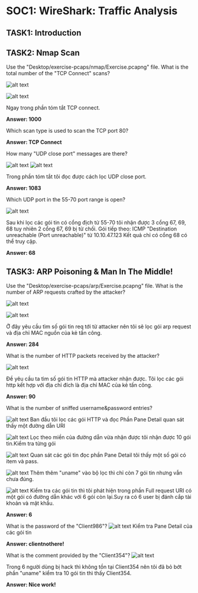 # SOC1: WireShark: Traffic Analysis

## TASK1: Introduction

## TASK2: Nmap Scan


Use the "Desktop/exercise-pcaps/nmap/Exercise.pcapng" file.
What is the total number of the "TCP Connect" scans?

![alt text](img/Nmapc1.1.png)

![alt text](img/Nmapc1.png)

Ngay trong phần tóm tắt TCP connect.

**Answer: 1000**

Which scan type is used to scan the TCP port 80?


**Answer: TCP Connect**

How many "UDP close port" messages are there?

![alt text](img/Nmapc3.png)
![alt text](img/Nmapc3.1.png)

Trong phần tóm tắt tôi đọc được cách lọc UDP close port.

**Answer: 1083**

Which UDP port in the 55-70 port range is open?

![alt text](img/Nmapc4.png)

Sau khi lọc các gói tin có cổng địch từ 55-70 tôi nhận được 3 cổng 67, 69, 68 tuy nhiên 2 cổng 67, 69 bị từ chối.
Gói tiếp theo: ICMP "Destination unreachable (Port unreachable)" từ 10.10.47.123
Kết quả chỉ có cổng 68 có thể truy cập. 

**Answer: 68**






## TASK3: ARP Poisoning & Man In The Middle!




Use the "Desktop/exercise-pcaps/arp/Exercise.pcapng" file.
What is the number of ARP requests crafted by the attacker?

![alt text](img/Arpc1.1.png)

![alt text](img/Arpc1.png)

Ở đây yêu cầu tìm số gói tin req tới từ attacker nên tôi sẽ lọc gói arp request và địa chỉ MAC nguồn của kẻ tấn công.

**Answer: 284**


What is the number of HTTP packets received by the attacker?

![alt text](img/Arpc2.png)

Đề yêu cầu ta tìm số gói tin HTTP mà attacker nhận được. Tôi lọc các gói http kết hợp với địa chỉ đích là địa chỉ MAC của kẻ tấn công.

**Answer: 90**

What is the number of sniffed username&password entries?

![alt text](img/Arpc3.1.png)
Ban đầu tôi lọc các gói HTTP và đọc Phần Pane Detail quan sát thấy một đường dẫn URI

![alt text](img/Arpc3.3.png)
Lọc theo miền của đường dẫn vừa nhận được tôi nhận được 10 gói tin.Kiểm tra từng gói

![alt text](img/Arpc3.2.png)
Quan sát các gói tin đọc phần Pane Detail tôi thấy một số gói có item và pass.

![alt text](img/Arpc3.png)
Thêm thêm "uname" vào bộ lọc thì chỉ còn 7 gói tin nhưng vẫn chưa đúng.

![alt text](img/Arpc3.4.png)
Kiểm tra các gói tin thì tôi phát hiện trong phần Full request URI có một gói có đường dẫn khác với 6 gói còn lại.Suy ra có 6 user bị đánh cắp tài khoản và mật khẩu. 


**Answer: 6**


What is the password of the "Client986"?
![alt text](img/Arpc4.png)
Kiểm tra Pane Detail của các gói tin 

**Answer: clientnothere!**


What is the comment provided by the "Client354"?
![alt text](img/Arpc5.png)

Trong 6 người dùng bị hack thì không tồn tại Client354 nên tôi đã bỏ bớt phần "uname" kiểm tra 10 gói tin thì thấy Client354.

**Answer: Nice work!**

